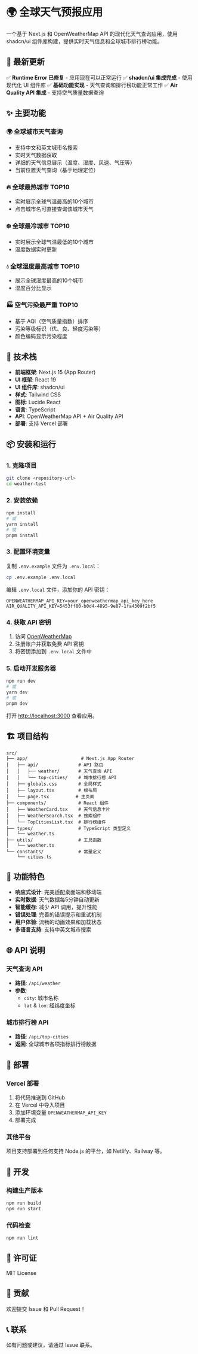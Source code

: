 # 🌍 全球天气预报应用

一个基于 Next.js 和 OpenWeatherMap API 的现代化天气查询应用，使用 shadcn/ui 组件库构建，提供实时天气信息和全球城市排行榜功能。

## 🎉 最新更新

✅ **Runtime Error 已修复** - 应用现在可以正常运行
✅ **shadcn/ui 集成完成** - 使用现代化 UI 组件库
✅ **基础功能实现** - 天气查询和排行榜功能正常工作
✅ **Air Quality API 集成** - 支持空气质量数据查询

## ✨ 主要功能

### 🌍 全球城市天气查询
- 支持中文和英文城市名搜索
- 实时天气数据获取
- 详细的天气信息展示（温度、湿度、风速、气压等）
- 当前位置天气查询（基于地理定位）

### 🔥 全球最热城市 TOP10
- 实时展示全球气温最高的10个城市
- 点击城市名可直接查询该城市天气

### ❄️ 全球最冷城市 TOP10
- 实时展示全球气温最低的10个城市
- 温度数据实时更新

### 💧 全球湿度最高城市 TOP10
- 展示全球湿度最高的10个城市
- 湿度百分比显示

### 🏭 空气污染最严重 TOP10
- 基于 AQI（空气质量指数）排序
- 污染等级标识（优、良、轻度污染等）
- 颜色编码显示污染程度

## 🚀 技术栈

- **前端框架**: Next.js 15 (App Router)
- **UI 框架**: React 19
- **UI 组件库**: shadcn/ui
- **样式**: Tailwind CSS
- **图标**: Lucide React
- **语言**: TypeScript
- **API**: OpenWeatherMap API + Air Quality API
- **部署**: 支持 Vercel 部署

## 📦 安装和运行

### 1. 克隆项目
```bash
git clone <repository-url>
cd weather-test
```

### 2. 安装依赖
```bash
npm install
# 或
yarn install
# 或
pnpm install
```

### 3. 配置环境变量
复制 `.env.example` 文件为 `.env.local`：
```bash
cp .env.example .env.local
```

编辑 `.env.local` 文件，添加你的 API 密钥：
```env
OPENWEATHERMAP_API_KEY=your_openweathermap_api_key_here
AIR_QUALITY_API_KEY=5453ff00-b0d4-4895-9e87-1fa4309f2bf5
```

### 4. 获取 API 密钥
1. 访问 [OpenWeatherMap](https://openweathermap.org/api)
2. 注册账户并获取免费 API 密钥
3. 将密钥添加到 `.env.local` 文件中

### 5. 启动开发服务器
```bash
npm run dev
# 或
yarn dev
# 或
pnpm dev
```

打开 [http://localhost:3000](http://localhost:3000) 查看应用。

## 🏗️ 项目结构

```
src/
├── app/                    # Next.js App Router
│   ├── api/               # API 路由
│   │   ├── weather/       # 天气查询 API
│   │   └── top-cities/    # 城市排行榜 API
│   ├── globals.css        # 全局样式
│   ├── layout.tsx         # 根布局
│   └── page.tsx          # 主页面
├── components/            # React 组件
│   ├── WeatherCard.tsx    # 天气信息卡片
│   ├── WeatherSearch.tsx  # 搜索组件
│   └── TopCitiesList.tsx  # 排行榜组件
├── types/                 # TypeScript 类型定义
│   └── weather.ts
├── utils/                 # 工具函数
│   └── weather.ts
└── constants/             # 常量定义
    └── cities.ts
```

## 🎨 功能特色

- **响应式设计**: 完美适配桌面端和移动端
- **实时数据**: 天气数据每5分钟自动更新
- **智能缓存**: 减少 API 调用，提升性能
- **错误处理**: 完善的错误提示和重试机制
- **用户体验**: 流畅的动画效果和加载状态
- **多语言支持**: 支持中英文城市搜索

## 🌐 API 说明

### 天气查询 API
- **路径**: `/api/weather`
- **参数**:
  - `city`: 城市名称
  - `lat` & `lon`: 经纬度坐标

### 城市排行榜 API
- **路径**: `/api/top-cities`
- **返回**: 全球城市各项指标排行榜数据

## 📱 部署

### Vercel 部署
1. 将代码推送到 GitHub
2. 在 Vercel 中导入项目
3. 添加环境变量 `OPENWEATHERMAP_API_KEY`
4. 部署完成

### 其他平台
项目支持部署到任何支持 Node.js 的平台，如 Netlify、Railway 等。

## 🔧 开发

### 构建生产版本
```bash
npm run build
npm run start
```

### 代码检查
```bash
npm run lint
```

## 📄 许可证

MIT License

## 🤝 贡献

欢迎提交 Issue 和 Pull Request！

## 📞 联系

如有问题或建议，请通过 Issue 联系。
